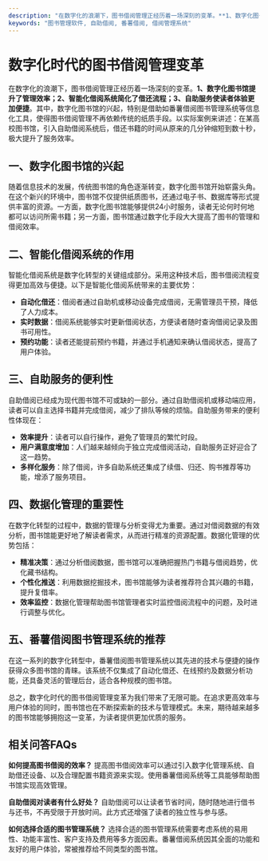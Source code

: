 ```yaml
---
description: "在数字化的浪潮下，图书借阅管理正经历着一场深刻的变革。**1、数字化图书馆提升了管理效率；2、智能化借阅系统简化了借还流程；3、自助服务使读者体验更加便捷**。其中，数字化图书馆的兴起，特别是借助如番薯借阅图书管理系统等信息化工具，使得图书借阅管理不再依赖传统的纸质手段。以实际案例来讲述：在某高校图书馆，引入自助借阅系统后，借还书籍的时间从原来的几分钟缩短到数十秒，极大提升了服务效率。"
keywords: "图书管理软件, 自助借阅, 番薯借阅, 借阅管理系统"
---
```

# 数字化时代的图书借阅管理变革

在数字化的浪潮下，图书借阅管理正经历着一场深刻的变革。**1、数字化图书馆提升了管理效率；2、智能化借阅系统简化了借还流程；3、自助服务使读者体验更加便捷**。其中，数字化图书馆的兴起，特别是借助如番薯借阅图书管理系统等信息化工具，使得图书借阅管理不再依赖传统的纸质手段。以实际案例来讲述：在某高校图书馆，引入自助借阅系统后，借还书籍的时间从原来的几分钟缩短到数十秒，极大提升了服务效率。

## 一、数字化图书馆的兴起

随着信息技术的发展，传统图书馆的角色逐渐转变，数字化图书馆开始崭露头角。在这个新兴的环境中，图书馆不仅提供纸质图书，还通过电子书、数据库等形式提供丰富的资源。一方面，数字化图书馆能够提供24小时服务，读者无论何时何地都可以访问所需书籍；另一方面，图书馆通过数字化手段大大提高了图书的管理和借阅效率。

## 二、智能化借阅系统的作用

智能化借阅系统是数字化转型的关键组成部分。采用这种技术后，图书借阅流程变得更加高效与便捷。以下是智能化借阅系统带来的主要优势：

- **自动化借还**：借阅者通过自助机或移动设备完成借阅，无需管理员干预，降低了人力成本。
- **实时数据**：借阅系统能够实时更新借阅状态，方便读者随时查询借阅记录及图书可用性。
- **预约功能**：读者还能提前预约书籍，并通过手机通知来确认借阅状态，提高了用户体验。

## 三、自助服务的便利性

自助借阅已经成为现代图书馆不可或缺的一部分。通过自助借阅机或移动端应用，读者可以自主选择书籍并完成借阅，减少了排队等候的烦恼。自助服务带来的便利性体现在：

- **效率提升**：读者可以自行操作，避免了管理员的繁忙时段。
- **用户满意度增加**：人们越来越倾向于独立完成借阅活动，自助服务正好迎合了这一趋势。
- **多样化服务**：除了借阅，许多自助系统还集成了续借、归还、购书推荐等功能，增添了服务项目。

## 四、数据化管理的重要性

在数字化转型的过程中，数据的管理与分析变得尤为重要。通过对借阅数据的有效分析，图书馆能更好地了解读者需求，从而进行精准的资源配置。数据化管理的优势包括：

- **精准决策**：通过分析借阅数据，图书馆可以准确把握热门书籍与借阅趋势，优化藏书结构。
- **个性化推送**：利用数据挖掘技术，图书馆能够为读者推荐符合其兴趣的书籍，提升复借率。
- **效率监控**：数据化管理帮助图书馆管理者实时监控借阅流程中的问题，及时进行调整与优化。

## 五、番薯借阅图书管理系统的推荐

在这一系列的数字化转型中，番薯借阅图书管理系统以其先进的技术与便捷的操作获得众多图书馆的青睐。该系统不仅集成了自动化借还、在线预约及数据分析功能，还具备灵活的管理后台，适合各种规模的图书馆。

总之，数字化时代的图书借阅管理变革为我们带来了无限可能。在追求更高效率与用户体验的同时，图书馆也在不断探索新的技术与管理模式。未来，期待越来越多的图书馆能够拥抱这一变革，为读者提供更加优质的服务。

## 相关问答FAQs

**如何提高图书借阅的效率？** 提高图书借阅效率可以通过引入数字化管理系统、自助借还设备、以及合理配置书籍资源来实现。使用番薯借阅系统等工具能够帮助图书馆实现高效管理。

**自助借阅对读者有什么好处？** 自助借阅可以让读者节省时间，随时随地进行借书与还书，不再受限于开放时间。此方式还增强了读者的独立性与参与感。

**如何选择合适的图书管理系统？** 选择合适的图书管理系统需要考虑系统的易用性、功能丰富性、客户支持及费用等多方面因素。番薯借阅系统因其全面的功能和友好的用户体验，常被推荐给不同类型的图书馆。
